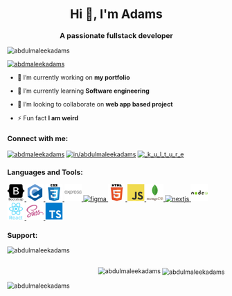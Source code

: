 <h1 align="center">Hi 👋, I'm Adams</h1>
<h3 align="center">A passionate fullstack developer</h3>

<p align="left"> <img src="https://komarev.com/ghpvc/?username=abdulmaleekadams&label=Profile%20views&color=0e75b6&style=flat" alt="abdulmaleekadams" /> </p>

<p align="left"> <a href="https://twitter.com/abdmaleekadams" target="blank"><img src="https://img.shields.io/twitter/follow/abdmaleekadams?logo=twitter&style=for-the-badge" alt="abdmaleekadams" /></a> </p>

- 🔭 I’m currently working on **my portfolio**

- 🌱 I’m currently learning **Software engineering**

- 👯 I’m looking to collaborate on **web app based project**

- ⚡ Fun fact **I am weird**

<h3 align="left">Connect with me:</h3>
<p align="left">
<a href="https://twitter.com/abdmaleekadams" target="blank"><img align="center" src="https://raw.githubusercontent.com/rahuldkjain/github-profile-readme-generator/master/src/images/icons/Social/twitter.svg" alt="abdmaleekadams" height="30" width="40" /></a>
<a href="https://linkedin.com/in/abdulmaleekadams" target="blank"><img align="center" src="https://raw.githubusercontent.com/rahuldkjain/github-profile-readme-generator/master/src/images/icons/Social/linked-in-alt.svg" alt="in/abdulmaleekadams" height="30" width="40" /></a>
<a href="https://instagram.com/_k_u_l_t_u_r_e" target="blank"><img align="center" src="https://raw.githubusercontent.com/rahuldkjain/github-profile-readme-generator/master/src/images/icons/Social/instagram.svg" alt="_k_u_l_t_u_r_e" height="30" width="40" /></a>
</p>

<h3 align="left">Languages and Tools:</h3>
<p align="left"> <a href="https://getbootstrap.com" target="_blank" rel="noreferrer"> <img src="https://raw.githubusercontent.com/devicons/devicon/master/icons/bootstrap/bootstrap-plain-wordmark.svg" alt="bootstrap" width="40" height="40"/> </a> <a href="https://www.cprogramming.com/" target="_blank" rel="noreferrer"> <img src="https://raw.githubusercontent.com/devicons/devicon/master/icons/c/c-original.svg" alt="c" width="40" height="40"/> </a> <a href="https://www.w3schools.com/css/" target="_blank" rel="noreferrer"> <img src="https://raw.githubusercontent.com/devicons/devicon/master/icons/css3/css3-original-wordmark.svg" alt="css3" width="40" height="40"/> </a> <a href="https://expressjs.com" target="_blank" rel="noreferrer"> <img src="https://raw.githubusercontent.com/devicons/devicon/master/icons/express/express-original-wordmark.svg" alt="express" width="40" height="40"/> </a> <a href="https://www.figma.com/" target="_blank" rel="noreferrer"> <img src="https://www.vectorlogo.zone/logos/figma/figma-icon.svg" alt="figma" width="40" height="40"/> </a> <a href="https://www.w3.org/html/" target="_blank" rel="noreferrer"> <img src="https://raw.githubusercontent.com/devicons/devicon/master/icons/html5/html5-original-wordmark.svg" alt="html5" width="40" height="40"/> </a> <a href="https://developer.mozilla.org/en-US/docs/Web/JavaScript" target="_blank" rel="noreferrer"> <img src="https://raw.githubusercontent.com/devicons/devicon/master/icons/javascript/javascript-original.svg" alt="javascript" width="40" height="40"/> </a> <a href="https://www.mongodb.com/" target="_blank" rel="noreferrer"> <img src="https://raw.githubusercontent.com/devicons/devicon/master/icons/mongodb/mongodb-original-wordmark.svg" alt="mongodb" width="40" height="40"/> </a> <a href="https://nextjs.org/" target="_blank" rel="noreferrer"> <img src="https://cdn.worldvectorlogo.com/logos/nextjs-2.svg" alt="nextjs" width="40" height="40"/> </a> <a href="https://nodejs.org" target="_blank" rel="noreferrer"> <img src="https://raw.githubusercontent.com/devicons/devicon/master/icons/nodejs/nodejs-original-wordmark.svg" alt="nodejs" width="40" height="40"/> </a> <a href="https://reactjs.org/" target="_blank" rel="noreferrer"> <img src="https://raw.githubusercontent.com/devicons/devicon/master/icons/react/react-original-wordmark.svg" alt="react" width="40" height="40"/> </a> <a href="https://sass-lang.com" target="_blank" rel="noreferrer"> <img src="https://raw.githubusercontent.com/devicons/devicon/master/icons/sass/sass-original.svg" alt="sass" width="40" height="40"/> </a> <a href="https://www.typescriptlang.org/" target="_blank" rel="noreferrer"> <img src="https://raw.githubusercontent.com/devicons/devicon/master/icons/typescript/typescript-original.svg" alt="typescript" width="40" height="40"/> </a> </p>

<h3 align="left">Support:</h3>
<p><a href="https://www.buymeacoffee.com/abdulmaleekadams"> <img align="left" src="https://cdn.buymeacoffee.com/buttons/v2/default-yellow.png" height="50" width="210" alt="abdulmaleekadams" /></a></p><br><br>

<p><img align="left" src="https://github-readme-stats.vercel.app/api/top-langs?username=abdulmaleekadams&show_icons=true&locale=en&layout=compact" alt="abdulmaleekadams" /></p>

<p>&nbsp;<img align="center" src="https://github-readme-stats.vercel.app/api?username=abdulmaleekadams&show_icons=true&locale=en" alt="abdulmaleekadams" /></p>

<p><img align="center" src="https://github-readme-streak-stats.herokuapp.com/?user=abdulmaleekadams&" alt="abdulmaleekadams" /></p>
